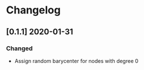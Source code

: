 # Changelog

## [0.1.1] 2020-01-31

### Changed

- Assign random barycenter for nodes with degree 0

